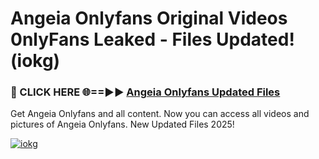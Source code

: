 # Angeia Onlyfans Original Videos 0nlyFans Leaked - Files Updated! (iokg)

<h3>🔴 CLICK HERE 🌐==►► <a href="https://tinyurl.com/2m67pmp6" rel="nofollow">Angeia Onlyfans Updated Files</a></h3>

Get Angeia Onlyfans and all content. Now you can access all videos and pictures of Angeia Onlyfans. New Updated Files 2025!

[![iokg](https://i.imgur.com/H4QAA4z.gif)](https://tinyurl.com/2m67pmp6)